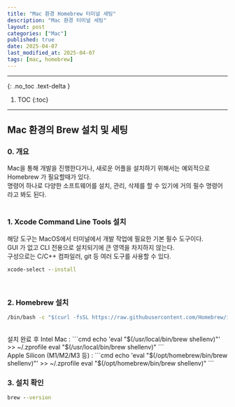```yaml
---
title: "Mac 환경 Homebrew 터미널 세팅"
description: "Mac 환경 터미널 세팅"
layout: post
categories: ["Mac"]
published: true
date: 2025-04-07
last_modified_at: 2025-04-07
tags: [mac, homebrew]
---
```

---
{: .no_toc .text-delta }

1. TOC
{:toc}
---

<!-- 글의 제목은 ##
    나머지 큰 제목은 ###
    이후 나머지는 3개이상 -->

## Mac 환경의 Brew 설치 및 세팅

### 0. 개요
Mac을 통해 개발을 진행한다거나, 새로운 어플을 설치하기 위해서는 예외적으로 Homebrew 가 필요할때가 있다.<br>
명령어 하나로 다양한 소프트웨어를 설치, 관리, 삭제를 할 수 있기에 거의 필수 명령어라고 봐도 된다.<br>
<br>

### 1. Xcode Command Line Tools 설치
해당 도구는 MacOS에서 터미널에서 개발 작업에 필요한 기본 필수 도구이다.<br>
GUI 가 없고 CLI 전용으로 설치되기에 큰 영역을 차지하지 않는다.<br>
구성으로는 C/C++ 컴파일러, git 등 여러 도구를 사용할 수 있다.<br>
```cmd
xcode-select --install
```
<br>

### 2. Homebrew 설치
```cmd
/bin/bash -c "$(curl -fsSL https://raw.githubusercontent.com/Homebrew/install/HEAD/install.sh)"
```
<br>
설치 완료 후
Intel Mac :
```cmd
echo 'eval "$(/usr/local/bin/brew shellenv)"' >> ~/.zprofile
eval "$(/usr/local/bin/brew shellenv)"
```
<br>
Apple Silicon (M1/M2/M3 등) :
```cmd
echo 'eval "$(/opt/homebrew/bin/brew shellenv)"' >> ~/.zprofile
eval "$(/opt/homebrew/bin/brew shellenv)"
```


### 3. 설치 확인
```cmd
brew --version
```